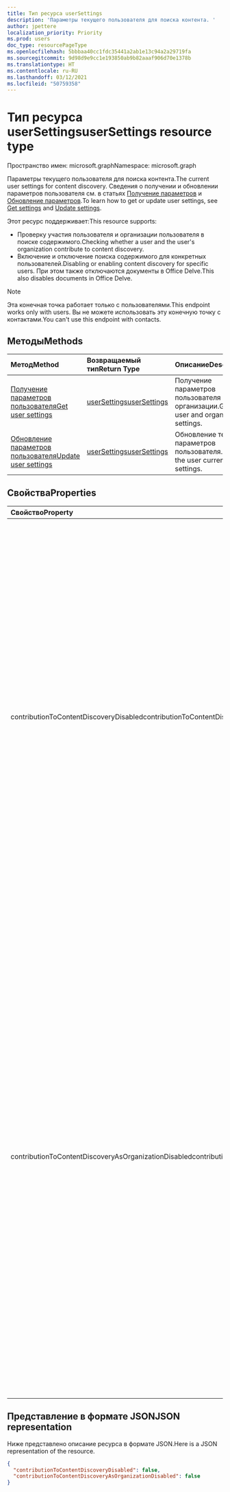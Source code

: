 ```yaml
---
title: Тип ресурса userSettings
description: 'Параметры текущего пользователя для поиска контента. '
author: jpettere
localization_priority: Priority
ms.prod: users
doc_type: resourcePageType
ms.openlocfilehash: 5bbbaa40cc1fdc35441a2ab1e13c94a2a29719fa
ms.sourcegitcommit: 9d98d9e9cc1e193850ab9b82aaaf906d70e1378b
ms.translationtype: HT
ms.contentlocale: ru-RU
ms.lasthandoff: 03/12/2021
ms.locfileid: "50759358"
---
```

# <a name="usersettings-resource-type"></a><span data-ttu-id="6deed-103">Тип ресурса userSettings</span><span class="sxs-lookup"><span data-stu-id="6deed-103">userSettings resource type</span></span>

<span data-ttu-id="6deed-104">Пространство имен: microsoft.graph</span><span class="sxs-lookup"><span data-stu-id="6deed-104">Namespace: microsoft.graph</span></span>

<span data-ttu-id="6deed-105">Параметры текущего пользователя для поиска контента.</span><span class="sxs-lookup"><span data-stu-id="6deed-105">The current user settings for content discovery.</span></span>
<span data-ttu-id="6deed-106">Сведения о получении и обновлении параметров пользователя см. в статьях [Получение параметров](../api/usersettings-get.md) и [Обновление параметров](../api/usersettings-update.md).</span><span class="sxs-lookup"><span data-stu-id="6deed-106">To learn how to get or update user settings, see [Get settings](../api/usersettings-get.md) and [Update settings](../api/usersettings-update.md).</span></span>

<span data-ttu-id="6deed-107">Этот ресурс поддерживает:</span><span class="sxs-lookup"><span data-stu-id="6deed-107">This resource supports:</span></span>

- <span data-ttu-id="6deed-108">Проверку участия пользователя и организации пользователя в поиске содержимого.</span><span class="sxs-lookup"><span data-stu-id="6deed-108">Checking whether a user and the user's organization contribute to content discovery.</span></span>
- <span data-ttu-id="6deed-109">Включение и отключение поиска содержимого для конкретных пользователей.</span><span class="sxs-lookup"><span data-stu-id="6deed-109">Disabling or enabling content discovery for specific users.</span></span> <span data-ttu-id="6deed-110">При этом также отключаются документы в Office Delve.</span><span class="sxs-lookup"><span data-stu-id="6deed-110">This also disables documents in Office Delve.</span></span>

> [!NOTE]
> <span data-ttu-id="6deed-111">Эта конечная точка работает только с пользователями.</span><span class="sxs-lookup"><span data-stu-id="6deed-111">This endpoint works only with users.</span></span> <span data-ttu-id="6deed-112">Вы не можете использовать эту конечную точку с контактами.</span><span class="sxs-lookup"><span data-stu-id="6deed-112">You can't use this endpoint with contacts.</span></span>

## <a name="methods"></a><span data-ttu-id="6deed-113">Методы</span><span class="sxs-lookup"><span data-stu-id="6deed-113">Methods</span></span>
| <span data-ttu-id="6deed-114">Метод</span><span class="sxs-lookup"><span data-stu-id="6deed-114">Method</span></span>       | <span data-ttu-id="6deed-115">Возвращаемый тип</span><span class="sxs-lookup"><span data-stu-id="6deed-115">Return Type</span></span>  |<span data-ttu-id="6deed-116">Описание</span><span class="sxs-lookup"><span data-stu-id="6deed-116">Description</span></span>|
|:---------------|:--------|:----------|
|[<span data-ttu-id="6deed-117">Получение параметров пользователя</span><span class="sxs-lookup"><span data-stu-id="6deed-117">Get user settings</span></span>](../api/usersettings-get.md) |[<span data-ttu-id="6deed-118">userSettings</span><span class="sxs-lookup"><span data-stu-id="6deed-118">userSettings</span></span>](../resources/usersettings.md)| <span data-ttu-id="6deed-119">Получение параметров пользователя и организации.</span><span class="sxs-lookup"><span data-stu-id="6deed-119">Get the user and organization settings.</span></span> |
|[<span data-ttu-id="6deed-120">Обновление параметров пользователя</span><span class="sxs-lookup"><span data-stu-id="6deed-120">Update user settings</span></span>](../api/usersettings-update.md) |[<span data-ttu-id="6deed-121">userSettings</span><span class="sxs-lookup"><span data-stu-id="6deed-121">userSettings</span></span>](../resources/usersettings.md)| <span data-ttu-id="6deed-122">Обновление текущих параметров пользователя.</span><span class="sxs-lookup"><span data-stu-id="6deed-122">Update the user current settings.</span></span> |

## <a name="properties"></a><span data-ttu-id="6deed-123">Свойства</span><span class="sxs-lookup"><span data-stu-id="6deed-123">Properties</span></span>

| <span data-ttu-id="6deed-124">Свойство</span><span class="sxs-lookup"><span data-stu-id="6deed-124">Property</span></span>     | <span data-ttu-id="6deed-125">Тип</span><span class="sxs-lookup"><span data-stu-id="6deed-125">Type</span></span>   |<span data-ttu-id="6deed-126">Описание</span><span class="sxs-lookup"><span data-stu-id="6deed-126">Description</span></span>|
|:---------------|:--------|:----------|
|<span data-ttu-id="6deed-127">contributionToContentDiscoveryDisabled</span><span class="sxs-lookup"><span data-stu-id="6deed-127">contributionToContentDiscoveryDisabled</span></span>|<span data-ttu-id="6deed-128">Логический</span><span class="sxs-lookup"><span data-stu-id="6deed-128">Boolean</span></span>|<span data-ttu-id="6deed-129">Если задано значение true, делегированный доступ к API [trending](/graph/api/resources/insights-trending?view=graph-rest-beta) пользователя отключен.</span><span class="sxs-lookup"><span data-stu-id="6deed-129">When set to true, the delegate access to the user's [trending](/graph/api/resources/insights-trending?view=graph-rest-beta) API is disabled.</span></span> <span data-ttu-id="6deed-130">Если задано значение true, документы в Office Delve пользователя отключены.</span><span class="sxs-lookup"><span data-stu-id="6deed-130">When set to true, documents in the user's Office Delve are disabled.</span></span> <span data-ttu-id="6deed-131">Установка значения true влияет на релевантность содержимого, отображаемого в Microsoft 365, например в рекомендуемых сайтах на домашней странице SharePoint и в представлении "Обнаружение" в OneDrive для бизнеса.</span><span class="sxs-lookup"><span data-stu-id="6deed-131">When set to true, the relevancy of the content displayed in Microsoft 365, for example in Suggested sites in SharePoint Home and the Discover view in OneDrive for Business is affected.</span></span> <span data-ttu-id="6deed-132">Пользователи могут управлять этим параметром в [Office Delve](https://support.office.com/en-us/article/are-my-documents-safe-in-office-delve-f5f409a2-37ed-4452-8f61-681e5e1836f3?ui=en-US&rs=en-US&ad=US#bkmk_optout).</span><span class="sxs-lookup"><span data-stu-id="6deed-132">Users can control this setting in [Office Delve](https://support.office.com/en-us/article/are-my-documents-safe-in-office-delve-f5f409a2-37ed-4452-8f61-681e5e1836f3?ui=en-US&rs=en-US&ad=US#bkmk_optout).</span></span> |
|<span data-ttu-id="6deed-133">contributionToContentDiscoveryAsOrganizationDisabled</span><span class="sxs-lookup"><span data-stu-id="6deed-133">contributionToContentDiscoveryAsOrganizationDisabled</span></span>|<span data-ttu-id="6deed-134">Логический</span><span class="sxs-lookup"><span data-stu-id="6deed-134">Boolean</span></span>|<span data-ttu-id="6deed-135">Отображает [параметр на уровне организации](https://support.office.com/ru-RU/article/office-delve-for-office-365-admins-54f87a42-15a4-44b4-9df0-d36287d9531b#bkmk_delveonoff), управляющий делегированным доступом к API [trending](/graph/api/resources/insights-trending?view=graph-rest-beta).</span><span class="sxs-lookup"><span data-stu-id="6deed-135">Reflects the [organization level setting](https://support.office.com/ru-RU/article/office-delve-for-office-365-admins-54f87a42-15a4-44b4-9df0-d36287d9531b#bkmk_delveonoff) controlling delegate access to the [trending](/graph/api/resources/insights-trending?view=graph-rest-beta) API.</span></span> <span data-ttu-id="6deed-136">Если задано значение true, у организации отсутствует доступ к Office Delve.</span><span class="sxs-lookup"><span data-stu-id="6deed-136">When set to true, the organization doesn't have access to Office Delve.</span></span> <span data-ttu-id="6deed-137">Это влияет на релевантность содержимого, отображаемого в Microsoft 365 для всей организации, например в рекомендуемых сайтах на домашней странице SharePoint и в представлении "Обнаружение" в OneDrive для бизнеса.</span><span class="sxs-lookup"><span data-stu-id="6deed-137">The relevancy of the content displayed in Microsoft 365, for example in Suggested sites in SharePoint Home and the Discover view in OneDrive for Business is affected for the whole organization.</span></span> <span data-ttu-id="6deed-138">Этот параметр доступен только для чтения и может изменяться только администраторами в [Центре администрирования SharePoint](https://support.office.com/article/about-the-office-365-admin-center-758befc4-0888-4009-9f14-0d147402fd23?ui=en-US&rs=en-US&ad=US).</span><span class="sxs-lookup"><span data-stu-id="6deed-138">This setting is read-only and can only be changed by administrators in the [SharePoint admin center](https://support.office.com/article/about-the-office-365-admin-center-758befc4-0888-4009-9f14-0d147402fd23?ui=en-US&rs=en-US&ad=US).</span></span>|


## <a name="json-representation"></a><span data-ttu-id="6deed-139">Представление в формате JSON</span><span class="sxs-lookup"><span data-stu-id="6deed-139">JSON representation</span></span>

<span data-ttu-id="6deed-140">Ниже представлено описание ресурса в формате JSON.</span><span class="sxs-lookup"><span data-stu-id="6deed-140">Here is a JSON representation of the resource.</span></span>

```json
{
  "contributionToContentDiscoveryDisabled": false,
  "contributionToContentDiscoveryAsOrganizationDisabled": false
}

```


